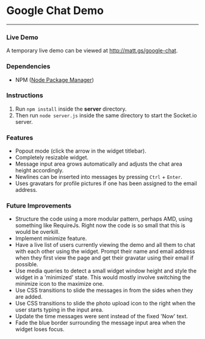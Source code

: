 # Google Chat Demo

---

### Live Demo

A temporary live demo can be viewed at <http://matt.gs/google-chat>.

### Dependencies

- NPM ([Node Package Manager](https://npmjs.org/))


### Instructions

1. Run `npm install` inside the **server** directory.
2. Then run `node server.js` inside the same directory to start the Socket.io server.


### Features

- Popout mode (click the arrow in the widget titlebar).
- Completely resizable widget.
- Message input area grows automatically and adjusts the chat area height accordingly.
- Newlines can be inserted into messages by pressing `Ctrl` + `Enter`.
- Uses gravatars for profile pictures if one has been assigned to the email address.


### Future Improvements

- Structure the code using a more modular pattern, perhaps AMD, using something like RequireJs. Right now the code is so small that this is would be overkill.
- Implement minimize feature.
- Have a live list of users currently viewing the demo and all them to chat with each other using the widget. Prompt their name and email address when they first view the page and get their gravatar using their email if possible.
- Use media queries to detect a small widget window height and style the widget in a 'minimized' state. This would mostly involve switching the minimize icon to the maximize one.
- Use CSS transitions to slide the messages in from the sides when they are added.
- Use CSS transitions to slide the photo upload icon to the right when the user starts typing in the input area.
- Update the time messages were sent instead of the fixed 'Now' text.
- Fade the blue border surrounding the message input area when the widget loses focus.